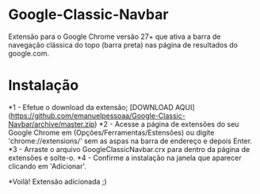 Google-Classic-Navbar
=====================

Extensão para o Google Chrome versão 27+ que ativa a barra de navegação clássica do topo (barra preta) nas página de resultados do google.com.


Instalação
=====================
*1 - Efetue o download da extensão; [DOWNLOAD AQUI] (https://github.com/emanuelpessoaa/Google-Classic-Navbar/archive/master.zip)
*2 - Acesse a página de extensões do seu Google Chrome em (Opções/Ferramentas/Estensões) ou digite 'chrome://extensions/' sem as aspas na barra de endereço e depois Enter.
*3 - Arraste o arquivo GoogleClassicNavbar.crx para dentro da página de extensões e solte-o.
*4 - Confirme a instalação na janela que aparecer clicando em 'Adicionar'.

*Voilà! Extensão adicionada ;)
